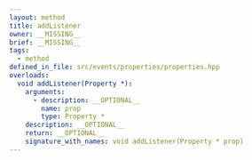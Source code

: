 ```yaml
---
layout: method
title: addListener
owner: __MISSING__
brief: __MISSING__
tags:
  - method
defined_in_file: src/events/properties/properties.hpp
overloads:
  void addListener(Property *):
    arguments:
      - description: __OPTIONAL__
        name: prop
        type: Property *
    description: __OPTIONAL__
    return: __OPTIONAL__
    signature_with_names: void addListener(Property * prop)
---
```

